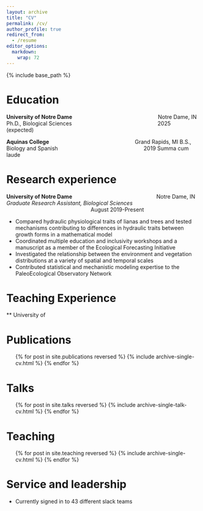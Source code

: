 ```yaml
---
layout: archive
title: "CV"
permalink: /cv/
author_profile: true
redirect_from:
  - /resume
editor_options: 
  markdown: 
    wrap: 72
---
```


{% include base_path %}

# Education

**University of Notre Dame**
                                                        Notre Dame, IN\
Ph.D., Biological Sciences                                                         2025 (expected)

**Aquinas College**                                                         Grand Rapids, MI B.S., Biology and Spanish                                                         2019
Summa cum laude

# Research experience

**University of Notre Dame**                                                        Notre Dame, IN\
*Graduate Research Assistant, Biological Sciences*                                                         August 2019-Present
* Compared hydraulic physiological traits of lianas and trees and tested mechanisms contributing to differences in hydraulic traits between growth forms in a mathematical model
* Coordinated multiple education and inclusivity workshops and a manuscript as a member of the Ecological Forecasting Initiative
* Investigated the relationship between the environment and vegetation distributions at a variety of spatial and temporal scales
* Contributed statistical and mechanistic modeling expertise to the PaleoEcological Observatory Network

# Teaching Experience

** University of 

# Publications

<ul>{% for post in site.publications reversed %} {% include
archive-single-cv.html %} {% endfor %}</ul>

# Talks

<ul>{% for post in site.talks reversed %} {% include
archive-single-talk-cv.html %} {% endfor %}</ul>

# Teaching

<ul>{% for post in site.teaching reversed %} {% include
archive-single-cv.html %} {% endfor %}</ul>

# Service and leadership

-   Currently signed in to 43 different slack teams
